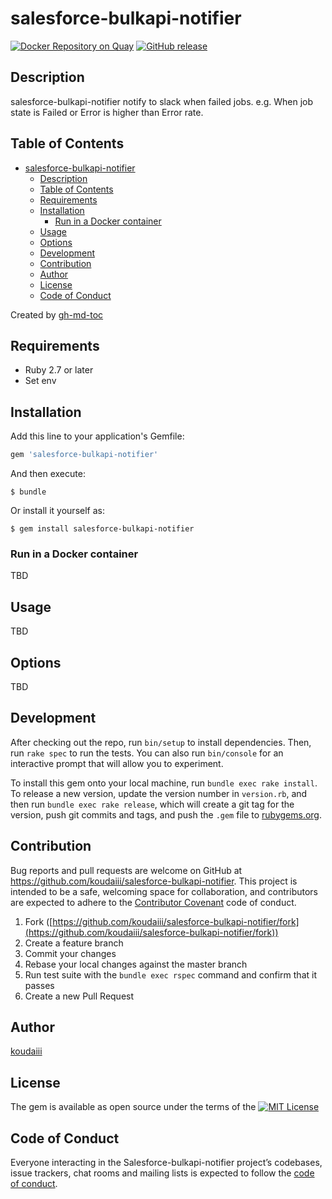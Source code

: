 # salesforce-bulkapi-notifier

[![Docker Repository on Quay](https://quay.io/repository/koudaiii/salesforce-bulkapi-notifier/status "Docker Repository on Quay")](https://quay.io/repository/koudaiii/salesforce-bulkapi-notifier)
[![GitHub release](https://img.shields.io/github/release/koudaiii/salesforce-bulkapi-notifier.svg)](https://github.com/koudaiii/salesforce-bulkapi-notifier/releases)

## Description
salesforce-bulkapi-notifier notify to slack when failed jobs. e.g. When job state is Failed or Error is higher than Error rate.

## Table of Contents

- [salesforce-bulkapi-notifier](#salesforce-bulkapi-notifier)
  - [Description](#description)
  - [Table of Contents](#table-of-contents)
  - [Requirements](#requirements)
  - [Installation](#installation)
    - [Run in a Docker container](#run-in-a-docker-container)
  - [Usage](#usage)
  - [Options](#options)
  - [Development](#development)
  - [Contribution](#contribution)
  - [Author](#author)
  - [License](#license)
  - [Code of Conduct](#code-of-conduct)

Created by [gh-md-toc](https://github.com/ekalinin/github-markdown-toc.go)

## Requirements

- Ruby 2.7 or later
- Set env

## Installation

Add this line to your application's Gemfile:

```ruby
gem 'salesforce-bulkapi-notifier'
```
And then execute:

```console
$ bundle
```

Or install it yourself as:

```console
$ gem install salesforce-bulkapi-notifier
```

### Run in a Docker container

TBD

## Usage

TBD

## Options

TBD

## Development

After checking out the repo, run `bin/setup` to install dependencies. Then, run `rake spec` to run the tests. You can also run `bin/console` for an interactive prompt that will allow you to experiment.

To install this gem onto your local machine, run `bundle exec rake install`. To release a new version, update the version number in `version.rb`, and then run `bundle exec rake release`, which will create a git tag for the version, push git commits and tags, and push the `.gem` file to [rubygems.org](https://rubygems.org).

## Contribution

Bug reports and pull requests are welcome on GitHub at https://github.com/koudaiii/salesforce-bulkapi-notifier. This project is intended to be a safe, welcoming space for collaboration, and contributors are expected to adhere to the [Contributor Covenant](http://contributor-covenant.org) code of conduct.

1. Fork ([https://github.com/koudaiii/salesforce-bulkapi-notifier/fork](https://github.com/koudaiii/salesforce-bulkapi-notifier/fork))
1. Create a feature branch
1. Commit your changes
1. Rebase your local changes against the master branch
1. Run test suite with the `bundle exec rspec` command and confirm that it passes
1. Create a new Pull Request

## Author

[koudaiii](https://github.com/koudaiii)

## License

The gem is available as open source under the terms of the [![MIT License](http://img.shields.io/badge/license-MIT-blue.svg?style=flat)](LICENSE)

## Code of Conduct

Everyone interacting in the Salesforce-bulkapi-notifier project’s codebases, issue trackers, chat rooms and mailing lists is expected to follow the [code of conduct](https://github.com/koudaiii/salesforce-bulkapi-notifier/blob/master/CODE_OF_CONDUCT.md).
